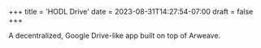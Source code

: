 +++
title = 'HODL Drive'
date = 2023-08-31T14:27:54-07:00
draft = false
+++

A decentralized, Google Drive-like app built on top of Arweave.
